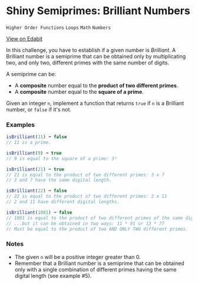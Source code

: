 # Shiny Semiprimes: Brilliant Numbers

`Higher Order Functions` `Loops` `Math` `Numbers`

[View on Edabit](https://edabit.com/challenge/Kj9uzWHcb5bdDp9NK)

In this challenge, you have to establish if a given number is _Brilliant_. A Brilliant number is a semiprime that can be obtained only by multiplicating two, and only two, different primes with the same number of digits.

A semiprime can be:

- A **composite** number equal to the **product of two different primes**.
- A **composite** number equal to the **square of a prime**.

Given an integer `n`, implement a function that returns `true` if `n` is a Brilliant number, or `false` if it's not.

### Examples

```js
isBrilliant(11) ➞ false
// 11 is a prime.

isBrilliant(9) ➞ true
// 9 is equal to the square of a prime: 3²

isBrilliant(21) ➞ true
// 21 is equal to the product of two different primes: 3 x 7
// 3 and 7 have the same digital length.

isBrilliant(22) ➞ false
// 22 is equal to the product of two different primes: 2 x 11
// 2 and 11 have different digital lengths.

isBrilliant(1001) ➞ false
// 1001 is equal to the product of two different primes of the same digital length...
// ...but it can be obtained in two ways: 11 * 91 or 13 * 77
// Must be equal to the product of two AND ONLY TWO different primes.
```

### Notes

- The given `n` will be a positive integer greater than 0.
- Remember that a Brilliant number is a semiprime that can be obtained only with a single combination of different primes having the same digital length (see example #5).
